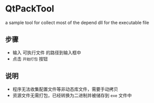 # QtPackTool
a sample tool for collect most of the depend dll for the executable file

## 步骤
* 输入 可执行文件 的路径到输入框中
* 点击 `开始打包` 按钮
&nbsp;
## 说明

* 程序无法收集配置文件等非动态库文件，需要手动拷贝
* 资源文件无需打包，已经转换为二进制并被储存到 `exe` 文件中